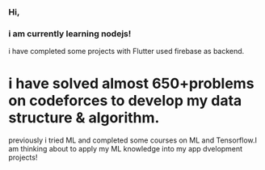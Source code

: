 ### Hi,
### i am currently learning nodejs!
i have completed some projects with Flutter used firebase as backend.
# i have solved almost 650+problems on codeforces to develop my data structure & algorithm.
previously i tried ML and completed some courses on ML and Tensorflow.I am  thinking about to apply my ML knowledge into my app dvelopment projects!
